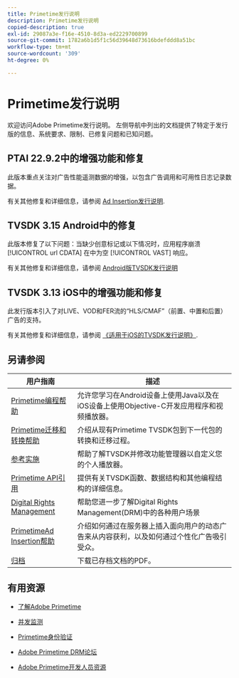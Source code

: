 ```yaml
---
title: Primetime发行说明
description: Primetime发行说明
copied-description: true
exl-id: 29087a3e-f16e-4510-8d3a-ed2229700899
source-git-commit: 1782a6b1d5f1c56d39648d73616bdefddd8a51bc
workflow-type: tm+mt
source-wordcount: '309'
ht-degree: 0%

---
```


# Primetime发行说明

欢迎访问Adobe Primetime发行说明。 左侧导航中列出的文档提供了特定于发行版的信息、系统要求、限制、已修复问题和已知问题。

## PTAI 22.9.2中的增强功能和修复

此版本重点关注对广告性能遥测数据的增强，以包含广告调用和可用性日志记录数据。

有关其他修复和详细信息，请参阅 [Ad Insertion发行说明](/help/release-notes/ptai-22x-release-notes.md).

## TVSDK 3.15 Android中的修复

此版本修复了以下问题：当缺少创意标记或以下情况时，应用程序崩溃 [!UICONTROL url CDATA] 在中为空 [!UICONTROL VAST] 响应。

有关其他修复和详细信息，请参阅 [Android版TVSDK发行说明](/help/release-notes/tvsdk-3x-android.md)

## TVSDK 3.13 iOS中的增强功能和修复

此发行版本引入了对LIVE、VOD和FER流的“HLS/CMAF”（前置、中置和后置）广告的支持。

有关其他修复和详细信息，请参阅 [《适用于iOS的TVSDK发行说明》](../release-notes/tvsdk-3x-ios.md).

## 另请参阅

| 用户指南 | 描述 |
|--- |--- |
| [Primetime编程帮助](/help/programming/home.md) | 允许您学习在Android设备上使用Java以及在iOS设备上使用Objective-C开发应用程序和视频播放器。 |
| [Primetime迁移和转换帮助](/help/migration-guides/home.md) | 介绍从现有Primetime TVSDK包到下一代包的转换和迁移过程。 |
| [参考实施](/help/android-reference-implementation/home.md) | 帮助了解TVSDK并修改功能管理器以自定义您的个人播放器。 |
| [Primetime API引用](/help/reference/api-references.md) | 提供有关TVSDK函数、数据结构和其他编程结构的详细信息。 |
| [Digital Rights Management](/help/digital-rights-management/home.md) | 帮助您进一步了解Digital Rights Management(DRM)中的各种用户场景 |
| [PrimetimeAd Insertion帮助](/help/primetime-ad-insertion/home.md) | 介绍如何通过在服务器上插入面向用户的动态广告来从内容获利，以及如何通过个性化广告吸引受众。 |
| [归档](https://helpx.adobe.com/primetime/archives.html) | 下载已存档文档的PDF。 |

## 有用资源

* [了解Adobe Primetime](https://www.adobe.com/in/marketing/primetime.html)

* [并发监测](https://tve.helpdocsonline.com/concurrency-monitoring-introduction)

* [Primetime身份验证](https://tve.helpdocsonline.com/home)

* [Adobe Primetime DRM论坛](https://forums.adobe.com/community/adobe_access)

* [Adobe Primetime开发人员资源](https://www.adobe.com/devnet/primetime.html)
